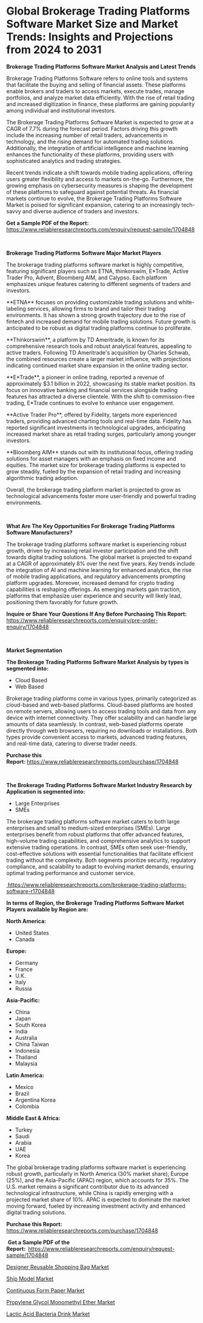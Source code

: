 <p><h1>Global Brokerage Trading Platforms Software Market Size and Market Trends: Insights and Projections from 2024 to 2031</h1></p><p><strong>Brokerage Trading Platforms Software Market Analysis and Latest Trends</strong></p>
<p><p>Brokerage Trading Platforms Software refers to online tools and systems that facilitate the buying and selling of financial assets. These platforms enable brokers and traders to access markets, execute trades, manage portfolios, and analyze market data efficiently. With the rise of retail trading and increased digitization in finance, these platforms are gaining popularity among individual and institutional investors.</p><p>The Brokerage Trading Platforms Software Market is expected to grow at a CAGR of 7.7% during the forecast period. Factors driving this growth include the increasing number of retail traders, advancements in technology, and the rising demand for automated trading solutions. Additionally, the integration of artificial intelligence and machine learning enhances the functionality of these platforms, providing users with sophisticated analytics and trading strategies.</p><p>Recent trends indicate a shift towards mobile trading applications, offering users greater flexibility and access to markets on-the-go. Furthermore, the growing emphasis on cybersecurity measures is shaping the development of these platforms to safeguard against potential threats. As financial markets continue to evolve, the Brokerage Trading Platforms Software Market is poised for significant expansion, catering to an increasingly tech-savvy and diverse audience of traders and investors.</p></p>
<p><strong>Get a Sample PDF of the Report:&nbsp;</strong> <a href="https://www.reliableresearchreports.com/enquiry/request-sample/1704848?utm_campaign=1588&utm_medium=2&utm_source=Github&utm_content=ia&utm_term=30102024&utm_id=brokerage-trading-platforms-software">https://www.reliableresearchreports.com/enquiry/request-sample/1704848</a></p>
<p>&nbsp;</p>
<p><strong>Brokerage Trading Platforms Software Major Market Players</strong></p>
<p><p>The brokerage trading platforms software market is highly competitive, featuring significant players such as ETNA, thinkorswim, E*Trade, Active Trader Pro, Advent, Bloomberg AIM, and Calypso. Each platform emphasizes unique features catering to different segments of traders and investors.</p><p>**ETNA** focuses on providing customizable trading solutions and white-labeling services, allowing firms to brand and tailor their trading environments. It has shown a strong growth trajectory due to the rise of fintech and increased demand for mobile trading solutions. Future growth is anticipated to be robust as digital trading platforms continue to proliferate.</p><p>**Thinkorswim**, a platform by TD Ameritrade, is known for its comprehensive research tools and robust analytical features, appealing to active traders. Following TD Ameritrade's acquisition by Charles Schwab, the combined resources create a larger market influence, with projections indicating continued market share expansion in the online trading sector.</p><p>**E*Trade**, a pioneer in online trading, reported a revenue of approximately $3.1 billion in 2022, showcasing its stable market position. Its focus on innovative banking and financial services alongside trading features has attracted a diverse clientele. With the shift to commission-free trading, E*Trade continues to evolve to enhance user engagement.</p><p>**Active Trader Pro**, offered by Fidelity, targets more experienced traders, providing advanced charting tools and real-time data. Fidelity has reported significant investments in technological upgrades, anticipating increased market share as retail trading surges, particularly among younger investors.</p><p>**Bloomberg AIM** stands out with its institutional focus, offering trading solutions for asset managers with an emphasis on fixed income and equities. The market size for brokerage trading platforms is expected to grow steadily, fueled by the expansion of retail trading and increasing algorithmic trading adoption.</p><p>Overall, the brokerage trading platform market is projected to grow as technological advancements foster more user-friendly and powerful trading environments.</p></p>
<p>&nbsp;</p>
<p><strong>What Are The Key Opportunities For Brokerage Trading Platforms Software Manufacturers?</strong></p>
<p><p>The brokerage trading platforms software market is experiencing robust growth, driven by increasing retail investor participation and the shift towards digital trading solutions. The global market is projected to expand at a CAGR of approximately 8% over the next five years. Key trends include the integration of AI and machine learning for enhanced analytics, the rise of mobile trading applications, and regulatory advancements prompting platform upgrades. Moreover, increased demand for crypto trading capabilities is reshaping offerings. As emerging markets gain traction, platforms that emphasize user experience and security will likely lead, positioning them favorably for future growth.</p></p>
<p><strong>Inquire or Share Your Questions If Any Before Purchasing This Report:</strong> <a href="https://www.reliableresearchreports.com/enquiry/pre-order-enquiry/1704848?utm_campaign=1588&utm_medium=2&utm_source=Github&utm_content=ia&utm_term=30102024&utm_id=brokerage-trading-platforms-software">https://www.reliableresearchreports.com/enquiry/pre-order-enquiry/1704848</a></p>
<p>&nbsp;</p>
<p><strong>Market Segmentation</strong></p>
<p><strong>The Brokerage Trading Platforms Software Market Analysis by types is segmented into:</strong></p>
<p><ul><li>Cloud Based</li><li>Web Based</li></ul></p>
<p><p>Brokerage trading platforms come in various types, primarily categorized as cloud-based and web-based platforms. Cloud-based platforms are hosted on remote servers, allowing users to access trading tools and data from any device with internet connectivity. They offer scalability and can handle large amounts of data seamlessly. In contrast, web-based platforms operate directly through web browsers, requiring no downloads or installations. Both types provide convenient access to markets, advanced trading features, and real-time data, catering to diverse trader needs.</p></p>
<p><strong>Purchase this Report:&nbsp;</strong><a href="https://www.reliableresearchreports.com/purchase/1704848?utm_campaign=1588&utm_medium=2&utm_source=Github&utm_content=ia&utm_term=30102024&utm_id=brokerage-trading-platforms-software">https://www.reliableresearchreports.com/purchase/1704848</a></p>
<p>&nbsp;</p>
<p><strong>The Brokerage Trading Platforms Software Market Industry Research by Application is segmented into:</strong></p>
<p><ul><li>Large Enterprises</li><li>SMEs</li></ul></p>
<p><p>The brokerage trading platforms software market caters to both large enterprises and small to medium-sized enterprises (SMEs). Large enterprises benefit from robust platforms that offer advanced features, high-volume trading capabilities, and comprehensive analytics to support extensive trading operations. In contrast, SMEs often seek user-friendly, cost-effective solutions with essential functionalities that facilitate efficient trading without the complexity. Both segments prioritize security, regulatory compliance, and scalability to adapt to evolving market demands, ensuring optimal trading performance and customer service.</p></p>
<p><a href="https://www.reliableresearchreports.com/brokerage-trading-platforms-software-r1704848?utm_campaign=1588&utm_medium=2&utm_source=Github&utm_content=ia&utm_term=30102024&utm_id=brokerage-trading-platforms-software">&nbsp;https://www.reliableresearchreports.com/brokerage-trading-platforms-software-r1704848</a></p>
<p><strong>In terms of Region, the Brokerage Trading Platforms Software Market Players available by Region are:</strong></p>
<p>
    <p> <strong> North America: </strong>
        <ul>
            <li>United States</li>
            <li>Canada</li>
        </ul>
        </p> 
    <p> <strong> Europe: </strong>
        <ul>
            <li>Germany</li>
            <li>France</li>
            <li>U.K.</li>
            <li>Italy</li>
            <li>Russia</li>
        </ul>
        </p> 
    <p> <strong> Asia-Pacific: </strong>
        <ul>
            <li>China</li>
            <li>Japan</li>
            <li>South Korea</li>
            <li>India</li>
            <li>Australia</li>
            <li>China Taiwan</li>
            <li>Indonesia</li>
            <li>Thailand</li>
            <li>Malaysia</li>
        </ul>
        </p> 
    <p> <strong> Latin America: </strong>
        <ul>
            <li>Mexico</li>
            <li>Brazil</li>
            <li>Argentina Korea</li>
            <li>Colombia</li>
        </ul>
        </p> 
    <p> <strong> Middle East & Africa: </strong>
        <ul>
            <li>Turkey</li>
            <li>Saudi</li>
            <li>Arabia</li>
            <li>UAE</li>
            <li>Korea</li>
        </ul>
    </p>
    </p>
<p><p>The global brokerage trading platforms software market is experiencing robust growth, particularly in North America (30% market share), Europe (25%), and the Asia-Pacific (APAC) region, which accounts for 35%. The U.S. market remains a significant contributor due to its advanced technological infrastructure, while China is rapidly emerging with a projected market share of 10%. APAC is expected to dominate the market moving forward, fueled by increasing investment activity and enhanced digital trading solutions.</p></p>
<p><strong>Purchase this Report: </strong><a href="https://www.reliableresearchreports.com/purchase/1704848?utm_campaign=1588&utm_medium=2&utm_source=Github&utm_content=ia&utm_term=30102024&utm_id=brokerage-trading-platforms-software">https://www.reliableresearchreports.com/purchase/1704848</a></p>
<p>&nbsp;<strong>Get a Sample PDF of the Report:&nbsp;&nbsp;</strong><a href="https://www.reliableresearchreports.com/enquiry/request-sample/1704848?utm_campaign=1588&utm_medium=2&utm_source=Github&utm_content=ia&utm_term=30102024&utm_id=brokerage-trading-platforms-software">https://www.reliableresearchreports.com/enquiry/request-sample/1704848</a></p>
<p><strong></strong></p>
<p><p><a href="https://www.linkedin.com/pulse/navigating-global-designer-reusable-shopping-bag-market-nkkmc?utm_campaign=1588&utm_medium=2&utm_source=Github&utm_content=ia&utm_term=30102024&utm_id=brokerage-trading-platforms-software">Designer Reusable Shopping Bag Market</a></p><p><a href="https://www.linkedin.com/pulse/ship-model-mosaic-piecing-together-global-market-dynamics-bzo5c?utm_campaign=1588&utm_medium=2&utm_source=Github&utm_content=ia&utm_term=30102024&utm_id=brokerage-trading-platforms-software">Ship Model Market</a></p><p><a href="https://www.linkedin.com/pulse/insights-continuous-form-paper-market-size-which-expanding-1rguc?utm_campaign=1588&utm_medium=2&utm_source=Github&utm_content=ia&utm_term=30102024&utm_id=brokerage-trading-platforms-software">Continuous Form Paper Market</a></p><p><a href="https://www.linkedin.com/pulse/propylene-glycol-monomethyl-ether-market-global-regional-5uajc?utm_campaign=1588&utm_medium=2&utm_source=Github&utm_content=ia&utm_term=30102024&utm_id=brokerage-trading-platforms-software">Propylene Glycol Monomethyl Ether Market</a></p><p><a href="https://www.linkedin.com/pulse/navigating-lactic-acid-bacteria-drink-market-expert-rymec?utm_campaign=1588&utm_medium=2&utm_source=Github&utm_content=ia&utm_term=30102024&utm_id=brokerage-trading-platforms-software">Lactic Acid Bacteria Drink Market</a></p></p>